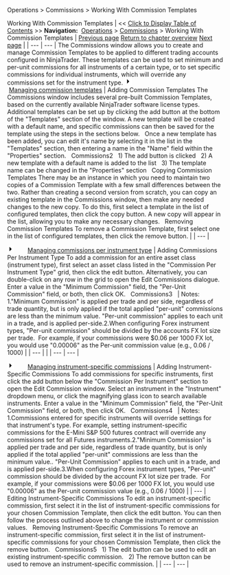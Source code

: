 ﻿
Operations \> Commissions \> Working With Commission Templates

Working With Commission Templates
| \<\< [Click to Display Table of Contents](adding_per_instrument_commissi_2.md) \>\> **Navigation:**     [Operations](operations-1.md) \> [Commissions](understanding_commissions-1.md) \> Working With Commission Templates | [Previous page](understanding_commissions-1.md) [Return to chapter overview](understanding_commissions-1.md) [Next page](adding_per_instrument_commissi_3-1.md) |
| --- | --- |
The Commissions window allows you to create and manage Commission Templates to be applied to different trading accounts configured in NinjaTrader. These templates can be used to set minimum and per\-unit commissions for all instruments of a certain type, or to set specific commissions for individual instruments, which will override any commissions set for the instrument type.
![tog_plus](tog_plus.gif)        [Managing commission templates](javascript:HMToggle('toggle','ManagingCommissionTemplates','ManagingCommissionTemplates_ICON'))
| Adding Commission Templates The Commissions window includes several pre\-built Commission Templates, based on the currently available NinjaTrader software license types. Additional templates can be set up by clicking the add button at the bottom of the "Templates" section of the window. A new template will be created with a default name, and specific commissions can then be saved for the template using the steps in the sections below.    Once a new template has been added, you can edit it's name by selecting it in the list in the "Templates" section, then entering a name in the "Name" field within the "Properties" section.   Commissions2   1\) The add button is clicked   2\) A new template with a default name is added to the list   3\) The template name can be changed in the "Properties" section   Copying Commission Templates There may be an instance in which you need to maintain two copies of a Commission Template with a few small differences between the two. Rather than creating a second version from scratch, you can copy an existing template in the Commissions window, then make any needed changes to the new copy. To do this, first select a template in the list of configured templates, then click the copy button. A new copy will appear in the list, allowing you to make any necessary changes.   Removing Commission Templates To remove a Commission Template, first select one in the list of configured templates, then click the remove button. |
| --- |

![tog_plus](tog_plus.gif)        [Managing commissions per instrument type](javascript:HMToggle('toggle','ManagingCommissionsPerInstrumentType','ManagingCommissionsPerInstrumentType_ICON'))
| Adding Commissions Per Instrument Type To add a commission for an entire asset class (instrument type), first select an asset class listed in the "Commission Per Instrument Type" grid, then click the edit button. Alternatively, you can double\-click on any row in the grid to open the Edit Commissions dialogue. Enter a value in the "Minimum Commission" field, the "Per\-Unit Commission" field, or both, then click OK.   Commissions3     | Notes:  1\."Minimum Commission" is applied per trade and per side, regardless of trade quantity, but is only applied if the total applied "per\-unit" commissions are less than the minimum value. "Per\-unit commission" applies to each unit in a trade, and is applied per\-side.2\.When configuring Forex instrument types, "Per\-unit commission" should be divided by the accounts FX lot size per trade.  For example, if your commissions were $0\.06 per 1000 FX lot, you would use "0\.00006" as the Per\-unit commission value (e.g., 0\.06 / 1000\) | | --- | |
| --- | --- |

![tog_plus](tog_plus.gif)        [Managing instrument\-specific commissions](javascript:HMToggle('toggle','ManagingInstrumentSpecificCommissions','ManagingInstrumentSpecificCommissions_ICON'))
| Adding Instrument\-Specific Commissions To add commissions for specific instruments, first click the add button below the "Commission Per Instrument" section to open the Edit Commission window. Select an instrument in the "Instrument" dropdown menu, or click the magnifying glass icon to search available instruments. Enter a value in the "Minimum Commission" field, the "Per\-Unit Commission" field, or both, then click OK.   Commissions4     | Notes:  1\.Commissions entered for specific instruments will override settings for that instrument's type. For example, setting instrument\-specific commissions for the E\-Mini S\&P 500 futures contract will override any commissions set for all Futures instruments.2\."Minimum Commission" is applied per trade and per side, regardless of trade quantity, but is only applied if the total applied "per\-unit" commissions are less than the minimum value.. "Per\-Unit Commission" applies to each unit in a trade, and is applied per\-side.3\.When configuring Forex instrument types, "Per\-unit" commission should be divided by the account FX lot size per trade.  For example, if your commissions were $0\.06 per 1000 FX lot, you would use "0\.00006" as the Per\-unit commission value (e.g., 0\.06 / 1000\) | | --- |        Editing Instrument\-Specific Commissions To edit an instrument\-specific commission, first select it in the list of instrument\-specific commissions for your chosen Commission Template, then click the edit button. You can then follow the process outlined above to change the instrument or commission values.   Removing Instrument\-Specific Commissions To remove an instrument\-specific commission, first select it in the list of instrument\-specific commissions for your chosen Commission Template, then click the remove button.   Commissions5   1\) The edit button can be used to edit an existing instrument\-specific commission.   2\) The remove button can be used to remove an instrument\-specific commission. |
| --- | --- |
